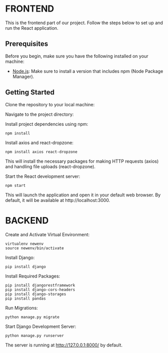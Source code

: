 
# FRONTEND


This is the frontend part of our project. Follow the steps below to set up and run the React application.

## Prerequisites

Before you begin, make sure you have the following installed on your machine:

- [Node.js](https://nodejs.org/en/): Make sure to install a version that includes npm (Node Package Manager).

## Getting Started

Clone the repository to your local machine:


Navigate to the project directory:


Install project dependencies using npm:

```
npm install
```


Install axios and react-dropzone:

```
npm install axios react-dropzone
```

This will install the necessary packages for making HTTP requests (axios) and handling file uploads (react-dropzone).


Start the React development server:

```
npm start
```
This will launch the application and open it in your default web browser. By default, it will be available at http://localhost:3000.



# BACKEND

Create and Activate Virtual Environment:

```
virtualenv newenv
source newenv/bin/activate
```

Install Django:
```
pip install django
```

Install Required Packages:
```
pip install djangorestframework
pip install django-cors-headers
pip install django-storages
pip install pandas
```

Run Migrations:
```
python manage.py migrate
```

Start Django Development Server:
```
python manage.py runserver
```

The server is running at http://127.0.0.1:8000/ by default.
